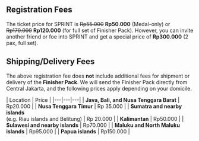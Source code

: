 ## Registration Fees
The ticket price for SPRINT is ~~Rp55.000~~ **Rp50.000** (Medal-only) or ~~Rp170.000~~ **Rp120.000** (for full set of Finisher Pack). However, you can invite another friend or foe into SPRINT and get a special price of **Rp300.000** (2 pax, full set).

## Shipping/Delivery Fees
The above registration fee does **not** include additional fees for shipment or delivery of the **Finisher Pack**. We will send the Finisher Pack directly from Central Jakarta, and the following prices apply depending on your domicile.

| Location | Price |
|---|---|---|
| **Java, Bali, and Nusa Tenggara Barat** | Rp20.000 |
| **Nusa Tenggara Timur** | Rp 35.000 |
| **Sumatra and nearby islands**<br>(e.g. Riau islands and Belitung) | Rp 20.000 |
| **Kalimantan** | Rp50.000 |
| **Sulawesi and nearby islands** | Rp70.000 |
| **Maluku and North Maluku islands** | Rp95.000 |
| **Papua islands** | Rp150.000 |
